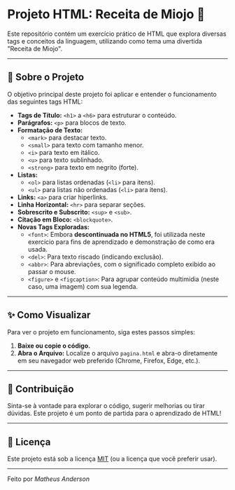 # Projeto HTML: Receita de Miojo 🍜

Este repositório contém um exercício prático de HTML que explora diversas tags e conceitos da linguagem, utilizando como tema uma divertida "Receita de Miojo".

---

## 🚀 Sobre o Projeto

O objetivo principal deste projeto foi aplicar e entender o funcionamento das seguintes tags HTML:

* **Tags de Título:** `<h1>` a `<h6>` para estruturar o conteúdo.
* **Parágrafos:** `<p>` para blocos de texto.
* **Formatação de Texto:**
    * `<mark>` para destacar texto.
    * `<small>` para texto com tamanho menor.
    * `<i>` para texto em itálico.
    * `<u>` para texto sublinhado.
    * `<strong>` para texto em negrito (forte).
* **Listas:**
    * `<ol>` para listas ordenadas (`<li>` para itens).
    * `<ul>` para listas não ordenadas (`<li>` para itens).
* **Links:** `<a>` para criar hiperlinks.
* **Linha Horizontal:** `<hr>` para separar seções.
* **Sobrescrito e Subscrito:** `<sup>` e `<sub>`.
* **Citação em Bloco:** `<blockquote>`.
* **Novas Tags Exploradas:**
    * `<font>`: Embora **descontinuada no HTML5**, foi utilizada neste exercício para fins de aprendizado e demonstração de como era usada.
    * `<del>`: Para texto riscado (indicando exclusão).
    * `<abbr>`: Para abreviações, com o significado completo exibido ao passar o mouse.
    * `<figure>` e `<figcaption>`: Para agrupar conteúdo multimídia (neste caso, uma imagem) com sua legenda.

---

## ✨ Como Visualizar

Para ver o projeto em funcionamento, siga estes passos simples:

1.  **Baixe ou copie o código.**
3.  **Abra o Arquivo:**
    Localize o arquivo `pagina.html` e abra-o diretamente em seu navegador web preferido (Chrome, Firefox, Edge, etc.).

---

## 🤝 Contribuição

Sinta-se à vontade para explorar o código, sugerir melhorias ou tirar dúvidas. Este projeto é um ponto de partida para o aprendizado de HTML!

---

## 📄 Licença

Este projeto está sob a licença [MIT](https://opensource.org/licenses/MIT) (ou a licença que você preferir usar).

---

Feito por *Matheus Anderson*
